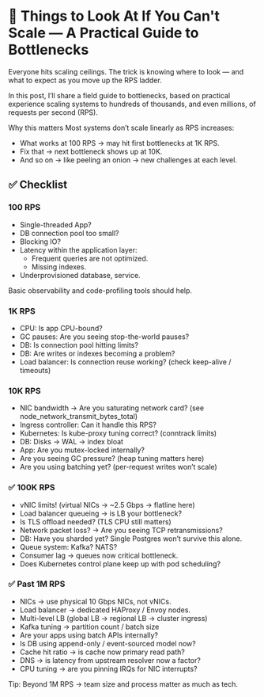 # 🚀 Things to Look At If You Can't Scale — A Practical Guide to Bottlenecks

Everyone hits scaling ceilings. The trick is knowing where to look — and what to expect as you move up the RPS ladder.

In this post, I’ll share a field guide to bottlenecks, based on practical experience scaling systems to hundreds of thousands, and even millions, of requests per second (RPS).

Why this matters
Most systems don’t scale linearly as RPS increases:

- What works at 100 RPS → may hit first bottlenecks at 1K RPS.
- Fix that → next bottleneck shows up at 10K.
- And so on → like peeling an onion → new challenges at each level.

## ✅ Checklist

### 100 RPS

- Single-threaded App?
- DB connection pool too small?
- Blocking IO?
- Latency within the application layer:
  - Frequent queries are not optimized.
  - Missing indexes.
- Underprovisioned database, service. 

Basic observability and code-profiling tools should help.

### 1K RPS

- CPU: Is app CPU-bound?
- GC pauses: Are you seeing stop-the-world pauses?
- DB: Is connection pool hitting limits?
- DB: Are writes or indexes becoming a problem?
- Load balancer: Is connection reuse working? (check keep-alive / timeouts)

### 10K RPS

- NIC bandwidth → Are you saturating network card? (see node_network_transmit_bytes_total)
- Ingress controller: Can it handle this RPS?
- Kubernetes: Is kube-proxy tuning correct? (conntrack limits)
- DB: Disks → WAL → index bloat
- App: Are you mutex-locked internally?
- Are you seeing GC pressure? (heap tuning matters here)
- Are you using batching yet? (per-request writes won’t scale)

### ✅ 100K RPS

- vNIC limits! (virtual NICs → ~2.5 Gbps → flatline here)
- Load balancer queueing → is LB your bottleneck?
- Is TLS offload needed? (TLS CPU still matters)
- Network packet loss? → Are you seeing TCP retransmissions?
- DB: Have you sharded yet? Single Postgres won’t survive this alone.
- Queue system: Kafka? NATS?
- Consumer lag → queues now critical bottleneck.
- Does Kubernetes control plane keep up with pod scheduling?

### ✅ Past 1M RPS

- NICs → use physical 10 Gbps NICs, not vNICs.
- Load balancer → dedicated HAProxy / Envoy nodes.
- Multi-level LB (global LB → regional LB → cluster ingress)
- Kafka tuning → partition count / batch size
- Are your apps using batch APIs internally?
- Is DB using append-only / event-sourced model now?
- Cache hit ratio → is cache now primary read path?
- DNS → is latency from upstream resolver now a factor?
- CPU tuning → are you pinning IRQs for NIC interrupts?

Tip: Beyond 1M RPS → team size and process matter as much as tech. 
